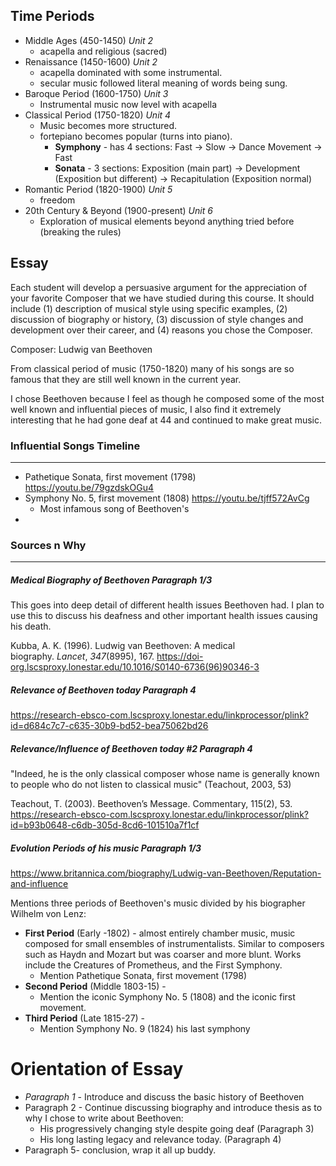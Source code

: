 ## Time Periods
- Middle Ages (450-1450) *Unit 2*
	- acapella and religious (sacred)
- Renaissance (1450-1600) *Unit 2*
	- acapella dominated with some instrumental.
	- secular music followed literal meaning of words being sung.
- Baroque Period (1600-1750) *Unit 3*
	- Instrumental music now level with acapella
- Classical Period (1750-1820) *Unit 4*
	- Music becomes more structured.
	- fortepiano becomes popular (turns into piano).
		- **Symphony** - has 4 sections: Fast -> Slow -> Dance Movement -> Fast
		- **Sonata** - 3 sections: Exposition (main part) -> Development (Exposition but different) -> Recapitulation (Exposition normal)
- Romantic Period (1820-1900) *Unit 5*
	- freedom
- 20th Century & Beyond (1900-present) *Unit 6*
	- Exploration of musical elements beyond anything tried before (breaking the rules)






## Essay
Each student will develop a persuasive argument for the appreciation of your favorite Composer that we have studied during this course. It should include (1) description of musical style using specific examples, (2) discussion of biography or history, (3) discussion of style changes and development over their career, and (4) reasons you chose the Composer. 

Composer: Ludwig van Beethoven

From classical period of music (1750-1820) many of his songs are so famous that they are still well known in the current year.

I chose Beethoven because I feel as though he composed some of the most well known and influential pieces of music, I also find it extremely interesting that he had gone deaf at 44 and continued to make great music.


### Influential Songs Timeline
---
- Pathetique Sonata, first movement (1798) https://youtu.be/79gzdskOGu4
- Symphony No. 5, first movement (1808) https://youtu.be/tjff572AvCg
	- Most infamous song of Beethoven's
- 



### Sources n Why
---
##### Medical Biography of Beethoven *Paragraph 1/3*
This goes into deep detail of different health issues Beethoven had. I plan to use this to discuss his deafness and other important health issues causing his death.

Kubba, A. K. (1996). Ludwig van Beethoven: A medical biography. _Lancet_, _347_(8995), 167. https://doi-org.lscsproxy.lonestar.edu/10.1016/S0140-6736(96)90346-3


##### Relevance of Beethoven today *Paragraph 4*
https://research-ebsco-com.lscsproxy.lonestar.edu/linkprocessor/plink?id=d684c7c7-c635-30b9-bd52-bea75062bd26


##### Relevance/Influence of Beethoven today #2 *Paragraph 4*
"Indeed, he is the only classical composer whose name is generally known to people who do not listen to classical music" (Teachout, 2003, 53)

Teachout, T. (2003). Beethoven’s Message. Commentary, 115(2), 53. https://research-ebsco-com.lscsproxy.lonestar.edu/linkprocessor/plink?id=b93b0648-c6db-305d-8cd6-101510a7f1cf

##### Evolution Periods of his music *Paragraph 1/3*
https://www.britannica.com/biography/Ludwig-van-Beethoven/Reputation-and-influence

Mentions three periods of Beethoven's music divided by his biographer Wilhelm von Lenz:
- **First Period** (Early -1802) - almost entirely chamber music, music composed for small ensembles of instrumentalists. Similar to composers such as Haydn and Mozart but was coarser and more blunt. Works include the Creatures of Prometheus, and the First Symphony.
	- Mention Pathetique Sonata, first movement (1798) 
- **Second Period** (Middle 1803-15) - 
	- Mention the iconic Symphony No. 5 (1808) and the iconic first movement.
- **Third Period** (Late 1815-27) - 
	- Mention Symphony No. 9 (1824) his last symphony

# Orientation of Essay

- *Paragraph 1* - Introduce and discuss the basic history of Beethoven
- Paragraph 2 - Continue discussing biography and introduce thesis as to why I chose to write about Beethoven:
	- His progressively changing style despite going deaf (Paragraph 3)
	- His long lasting legacy and relevance today. (Paragraph 4)
- Paragraph 5- conclusion, wrap it all up buddy.